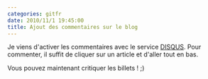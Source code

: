 ```yaml
---
categories: gitfr
date: 2010/11/1 19:45:00
title: Ajout des commentaires sur le blog
---
```


Je viens d'activer les commentaires avec le service [DISQUS](http://disqus.com/). Pour commenter, il suffit de cliquer sur un article et d'aller tout en bas.

Vous pouvez maintenant critiquer les billets ! ;)
